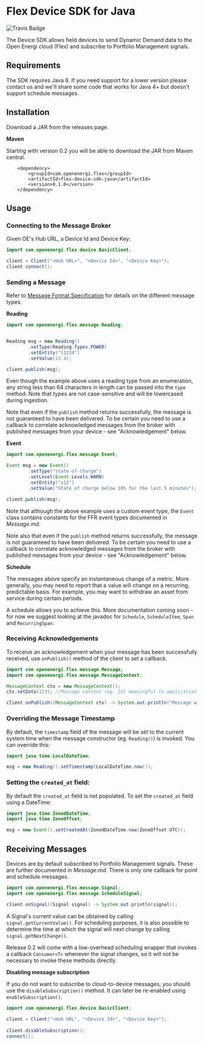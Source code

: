 # Flex Device SDK for Java
![Travis Badge](https://travis-ci.org/openenergi/flex-device-sdk-java.svg?branch=master)


The Device SDK allows field devices to send Dynamic Demand data to the Open Energi cloud (Flex) and subscribe to Portfolio Management signals.

## Requirements

The SDK requires Java 8. If you need support for a lower version please contact us and we'll share some code that works for Java 4+ but doesn't support schedule messages.

## Installation

Download a JAR from the releases page. 

**Maven**

Starting with version 0.2 you will be able to download the JAR from Maven central.

```
	<dependency>
  		<groupId>com.openenergi.flex</groupId>
  		<artifactId>flex-device-sdk-java</artifactId>
  		<version>0.1.0</version>
  	</dependency>
```

## Usage

### Connecting to the Message Broker

Given OE's Hub URL, a Device Id and Device Key:

```java
import com.openenergi.flex.device.BasicClient;

client = Client("<Hub URL>", "<Device Id>", "<Device Key>");	
client.connect(); 	
```

### Sending a Message

Refer to [Message Format Specification](https://github.com/openenergi/flex-device-sdk-java/blob/master/Messages.md) for details on the different message types.

**Reading**

```java
import com.openenergi.flex.message.Reading;


Reading msg = new Reading()
		.setType(Reading.Types.POWER)
		.setEntity("l1234")
		.setValue(13.4);

client.publish(msg);
```

Even though the example above uses a reading type from an enumeration, any string less than 64 characters in length can be passed into the `type` method. Note that types are not case-sensitive and will be lowercased during ingestion.

Note that even if the `publish` method returns successfully, the message is not guaranteed to have been delivered. To be certain you need to use a callback to correlate acknowledged messages from the broker with published messages from your device - see "Acknowledgement" below.

**Event**

```java
import com.openenergi.flex.message.Event;

Event msg = new Event()
		.setType("state-of-charge")
		.setLevel(Event.Levels.WARN)
		.setEntity("s12")
		.setValue("State of charge below 10% for the last 5 minutes");

client.publish(msg);
```

Note that although the above example uses a custom event type, the `Event` class contains constants for the FFR event types documented in *Message.md*.

Note also that even if the `publish` method returns successfully, the message is not guaranteed to have been delivered. To be certain you need to use a callback to correlate acknowledged messages from the broker with published messages from your device - see "Acknowledgement" below.

**Schedule**

The messages above specify an instantaneous change of a metric. More generally, you may need to report that a value will change on a recurring, predictable basis. For example, you may want to withdraw an asset from service during certain periods.

A schedule allows you to achieve this. More documentation coming soon - for now we suggest looking at the javadoc for `Schedule`, `ScheduleItem`, `Span` and `RecurringSpan`.

### Receiving Acknowledgements

To receive an acknowledgement when your message has been successfully received, use `onPublish()` method of the client to set a callback. 

```java
import com.openenergi.flex.message.Message;
import com.openenergi.flex.message.MessageContext;

MessageContext ctx = new MessageContext();
ctx.setData(123); //Message context (eg. Id) meaningful to application - can be any object

client.onPublish((MessageContext ctx) -> System.out.println("Message with Id " + ctx.getData().toString() + " published!"));
```

### Overriding the Message Timestamp

By default, the `timestamp` field of the message will be set to the current system time when the message constructor (eg. `Reading()`) is invoked. You can override this:

```java
import java.time.LocalDateTime;

msg = new Reading().setTimestamp(LocalDateTime.now());
```
    
### Setting the `created_at` field:

By default the `created_at` field is not populated. To set the `created_at` field using a DateTime:

```java
import java.time.ZonedDateTime;
import java.time.ZoneOffset;

msg = new Event().setCreatedAt(ZonedDateTime.now(ZoneOffset.UTC));
```

## Receiving Messages

Devices are by default subscribed to Portfolio Management signals. These are further documented in *Message.md*. There is only one callback for point and schedule messages.

```java
import com.openenergi.flex.message.Signal;
import com.openenergi.flex.message.ScheduleSignal;

client.onSignal((Signal signal) -> System.out.println(signal));
```

A Signal's current value can be obtained by calling `signal.getCurrentValue()`. For scheduling purposes, it is also possible to determine the time at which the signal will next change by calling `signal.getNextChange()`.

Release 0.2 will come with a low-overhead scheduling wrapper that invokes a callback `Consumer<T>` whenever the signal changes, so it will not be necessary to invoke these methods directly.

**Disabling message subscription**

If you do not want to subscribe to cloud-to-device messages, you should use the `disableSubscription()` method. It can later be re-enabled using `enableSubscription()`.

```java
import com.openenergi.flex.device.BasicClient;
    
client = Client("<Hub URL", "<Device Id>", "<Device Key>");
   
client.disableSubscription();
connect();
```